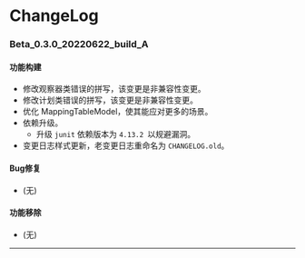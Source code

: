 # ChangeLog

### Beta_0.3.0_20220622_build_A

#### 功能构建

- 修改观察器类错误的拼写，该变更是非兼容性变更。
- 修改计划类错误的拼写，该变更是非兼容性变更。
- 优化 MappingTableModel，使其能应对更多的场景。
- 依赖升级。
  - 升级 `junit` 依赖版本为 `4.13.2 `以规避漏洞。
- 变更日志样式更新，老变更日志重命名为 `CHANGELOG.old`。

#### Bug修复

- (无)

#### 功能移除

- (无)

---
